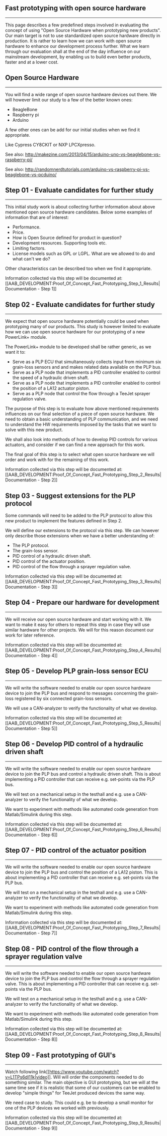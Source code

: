 ## Fast prototyping with open source hardware
---

This page describes a few predefined steps involved in evaluating the concept of using "Open Source Hardware when prototyping new products".
Our main target is not to use standardized open source hardware directly in production. It is rather to learn how we can work with open source hardware to enhance our development process further. What we learn through our evaluation shall at the end of the day influence on our mainstream development, by enabling us to build even better products, faster and at a lower cost.

## Open Source Hardware
---
You will find a wide range of open source hardware devices out there. We will however limit our study to a few of the better known ones:
* BeagleBone
* Raspberry pi
* Arduino

A few other ones can be add for our initial studies when we find it appropriate.

Like Cypress CY8CKIT or NXP LPCXpresso.

See also: http://makezine.com/2013/04/15/arduino-uno-vs-beaglebone-vs-raspberry-pi/

See also: http://randomnerdtutorials.com/arduino-vs-raspberry-pi-vs-beaglebone-vs-pcduino/

## Step 01 - Evaluate candidates for further study 
---
This initial study work is about collecting further information about above mentioned open source hardware candidates.
Below some examples of information that are of interest:  

* Performance.
* Price.
* How is Open Source defined for product in question?
* Development resources. Supporting tools etc.
* Limiting factors.
* License models such as GPL or LGPL. What are we allowed to do and what can't we do?

Other characteristics can be described too when we find it appropriate. 

Information collected via this step will be documented at: [[AAB_DEVELOPMENT:Proof_Of_Concept_Fast_Prototyping_Step_1_Results|Documentation - Step 1]]


## Step 02 - Evaluate candidates for further study
---
We expect that open source hardware potentially could be used when prototyping many of our products. This study is however limited to evaluate how we can use open source hardware for our prototyping of a new PowerLink+ module.

The PowerLink+ module to be developed shall be rather generic, as we want it to:
* Serve as a PLP ECU that simultaneously collects input from minimum six grain-loss sensors and and makes related data available on the PLP bus.
* Serve as a PLP node that implements a PID controller enabled to control the speed of a hydraulic driven shaft.
* Serve as a PLP node that implements a PID controller enabled to control the position of a LA12 actuator piston.
* Serve as a PLP node that control the flow through a TeeJet sprayer regulation valve.  

The purpose of this step is to evaluate how above mentioned requirements influences on our final selection of a piece of open source hardware. We need to obtain a basic understanding of PLP communication, and we need to understand the HW requirements imposed by the tasks that we want to solve with this new product. 

We shall also look into methods of how to develop PID controls for various actuators, and consider if we can find a new approach for this work.

The final goal of this step is to select what open source hardware we will order and work with for the remaining of this work. 
 
Information collected via this step will be documented at: [[AAB_DEVELOPMENT:Proof_Of_Concept_Fast_Prototyping_Step_2_Results|Documentation - Step 2]]

## Step 03 - Suggest extensions for the PLP protocol
Some commands will need to be added to the PLP protocol to allow this new product to implement the features defined in Step 2. 

We will define our extensions to the protocol via this step. We can however only describe those extensions when we have a better understanding of:

* The PLP protocol.
* The grain-loss sensor.
* PID control of a hydraulic driven shaft.
* PID control of the actuator position.
* PID control of the flow through a sprayer regulation valve.  

Information collected via this step will be documented at: [[AAB_DEVELOPMENT:Proof_Of_Concept_Fast_Prototyping_Step_3_Results|Documentation - Step 3]]

## Step 04 - Prepare our hardware for development 
---
We will receive our open source hardware and start working with it. We want to make it easy for others to repeat this step in case they will use similar hardware for other projects. We will for this reason document our work for later reference.
 
Information collected via this step will be documented at: [[AAB_DEVELOPMENT:Proof_Of_Concept_Fast_Prototyping_Step_4_Results|Documentation - Step 4]]

## Step 05 - Develop PLP grain-loss sensor ECU 
---
We will write the software needed to enable our open source hardware device to join the PLP bus and respond to messages concerning the grain-loss registered by six connected grain-loss sensors.

We will use a CAN-analyzer to verify the functionality of what we develop.

Information collected via this step will be documented at: [[AAB_DEVELOPMENT:Proof_Of_Concept_Fast_Prototyping_Step_5_Results|Documentation - Step 5]]

##  Step 06 - Develop PID control of a hydraulic driven shaft 
---
We will write the software needed to enable our open source hardware device to join the PLP bus and control a hydraulic driven shaft. This is about implementing a PID controller that can receive e.g. set-points via the PLP bus.

We will test on a mechanical setup in the testhall and e.g. use a CAN-analyzer to verify the functionality of what we develop.

We want to experiment with methods like automated code generation from Matlab/Simulink during this step. 

Information collected via this step will be documented at: [[AAB_DEVELOPMENT:Proof_Of_Concept_Fast_Prototyping_Step_6_Results|Documentation - Step 6]]

## Step 07 - PID control of the actuator position
---
We will write the software needed to enable our open source hardware device to join the PLP bus and control the position of a LA12 piston. This is about implementing a PID controller that can receive e.g. set-points via the PLP bus.

We will test on a mechanical setup in the testhall and e.g. use a CAN-analyzer to verify the functionality of what we develop.

We want to experiment with methods like automated code generation from Matlab/Simulink during this step. 

Information collected via this step will be documented at: [[AAB_DEVELOPMENT:Proof_Of_Concept_Fast_Prototyping_Step_7_Results|Documentation - Step 7]]

## Step 08 - PID control of the flow through a sprayer regulation valve 
---
We will write the software needed to enable our open source hardware device to join the PLP bus and control the flow through a sprayer regulation valve. This is about implementing a PID controller that can receive e.g. set-points via the PLP bus.

We will test on a mechanical setup in the testhall and e.g. use a CAN-analyzer to verify the functionality of what we develop.

We want to experiment with methods like automated code generation from Matlab/Simulink during this step.

Information collected via this step will be documented at: [[AAB_DEVELOPMENT:Proof_Of_Concept_Fast_Prototyping_Step_8_Results|Documentation - Step 8]]

## Step 09 - Fast prototyping of GUI's 
---
Watch following link[[https://www.youtube.com/watch?v=L1TPs6dI11k|video]]. Will will order the components needed to do something similar. 
The main objective is GUI prototyping, but we will at the same time see if it is realistic that some of our customers can be enabled to develop "simple things" for TeeJet produced devices the same way.

We need case to study. This could e.g. be to develop a small monitor for one of the PLP devices we worked with previously.       

Information collected via this step will be documented at: [[AAB_DEVELOPMENT:Proof_Of_Concept_Fast_Prototyping_Step_9_Results|Documentation - Step 9]]
